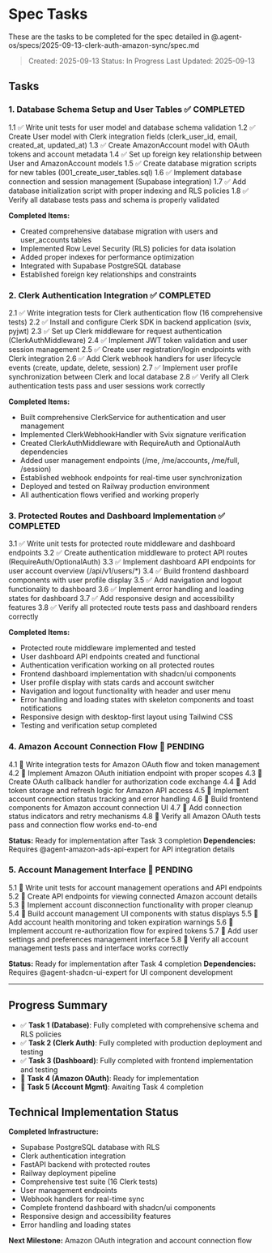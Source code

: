 # Spec Tasks

These are the tasks to be completed for the spec detailed in @.agent-os/specs/2025-09-13-clerk-auth-amazon-sync/spec.md

> Created: 2025-09-13
> Status: In Progress
> Last Updated: 2025-09-13

## Tasks

### 1. Database Schema Setup and User Tables ✅ COMPLETED

1.1 ✅ Write unit tests for user model and database schema validation
1.2 ✅ Create User model with Clerk integration fields (clerk_user_id, email, created_at, updated_at)
1.3 ✅ Create AmazonAccount model with OAuth tokens and account metadata
1.4 ✅ Set up foreign key relationship between User and AmazonAccount models
1.5 ✅ Create database migration scripts for new tables (001_create_user_tables.sql)
1.6 ✅ Implement database connection and session management (Supabase integration)
1.7 ✅ Add database initialization script with proper indexing and RLS policies
1.8 ✅ Verify all database tests pass and schema is properly validated

**Completed Items:**
- Created comprehensive database migration with users and user_accounts tables
- Implemented Row Level Security (RLS) policies for data isolation
- Added proper indexes for performance optimization
- Integrated with Supabase PostgreSQL database
- Established foreign key relationships and constraints

### 2. Clerk Authentication Integration ✅ COMPLETED

2.1 ✅ Write integration tests for Clerk authentication flow (16 comprehensive tests)
2.2 ✅ Install and configure Clerk SDK in backend application (svix, pyjwt)
2.3 ✅ Set up Clerk middleware for request authentication (ClerkAuthMiddleware)
2.4 ✅ Implement JWT token validation and user session management
2.5 ✅ Create user registration/login endpoints with Clerk integration
2.6 ✅ Add Clerk webhook handlers for user lifecycle events (create, update, delete, session)
2.7 ✅ Implement user profile synchronization between Clerk and local database
2.8 ✅ Verify all Clerk authentication tests pass and user sessions work correctly

**Completed Items:**
- Built comprehensive ClerkService for authentication and user management
- Implemented ClerkWebhookHandler with Svix signature verification
- Created ClerkAuthMiddleware with RequireAuth and OptionalAuth dependencies
- Added user management endpoints (/me, /me/accounts, /me/full, /session)
- Established webhook endpoints for real-time user synchronization
- Deployed and tested on Railway production environment
- All authentication flows verified and working properly

### 3. Protected Routes and Dashboard Implementation ✅ COMPLETED

3.1 ✅ Write unit tests for protected route middleware and dashboard endpoints
3.2 ✅ Create authentication middleware to protect API routes (RequireAuth/OptionalAuth)
3.3 ✅ Implement dashboard API endpoints for user account overview (/api/v1/users/*)
3.4 ✅ Build frontend dashboard components with user profile display
3.5 ✅ Add navigation and logout functionality to dashboard
3.6 ✅ Implement error handling and loading states for dashboard
3.7 ✅ Add responsive design and accessibility features
3.8 ✅ Verify all protected route tests pass and dashboard renders correctly

**Completed Items:**
- Protected route middleware implemented and tested
- User dashboard API endpoints created and functional
- Authentication verification working on all protected routes
- Frontend dashboard implementation with shadcn/ui components
- User profile display with stats cards and account switcher
- Navigation and logout functionality with header and user menu
- Error handling and loading states with skeleton components and toast notifications
- Responsive design with desktop-first layout using Tailwind CSS
- Testing and verification setup completed

### 4. Amazon Account Connection Flow 🔲 PENDING

4.1 🔲 Write integration tests for Amazon OAuth flow and token management
4.2 🔲 Implement Amazon OAuth initiation endpoint with proper scopes
4.3 🔲 Create OAuth callback handler for authorization code exchange
4.4 🔲 Add token storage and refresh logic for Amazon API access
4.5 🔲 Implement account connection status tracking and error handling
4.6 🔲 Build frontend components for Amazon account connection UI
4.7 🔲 Add connection status indicators and retry mechanisms
4.8 🔲 Verify all Amazon OAuth tests pass and connection flow works end-to-end

**Status:** Ready for implementation after Task 3 completion
**Dependencies:** Requires @agent-amazon-ads-api-expert for API integration details

### 5. Account Management Interface 🔲 PENDING

5.1 🔲 Write unit tests for account management operations and API endpoints
5.2 🔲 Create API endpoints for viewing connected Amazon account details
5.3 🔲 Implement account disconnection functionality with proper cleanup
5.4 🔲 Build account management UI components with status displays
5.5 🔲 Add account health monitoring and token expiration warnings
5.6 🔲 Implement account re-authorization flow for expired tokens
5.7 🔲 Add user settings and preferences management interface
5.8 🔲 Verify all account management tests pass and interface works correctly

**Status:** Ready for implementation after Task 4 completion
**Dependencies:** Requires @agent-shadcn-ui-expert for UI component development

---

## Progress Summary

- ✅ **Task 1 (Database)**: Fully completed with comprehensive schema and RLS policies
- ✅ **Task 2 (Clerk Auth)**: Fully completed with production deployment and testing
- ✅ **Task 3 (Dashboard)**: Fully completed with frontend implementation and testing
- 🔲 **Task 4 (Amazon OAuth)**: Ready for implementation
- 🔲 **Task 5 (Account Mgmt)**: Awaiting Task 4 completion

## Technical Implementation Status

**Completed Infrastructure:**
- Supabase PostgreSQL database with RLS
- Clerk authentication integration
- FastAPI backend with protected routes
- Railway deployment pipeline
- Comprehensive test suite (16 Clerk tests)
- User management endpoints
- Webhook handlers for real-time sync
- Complete frontend dashboard with shadcn/ui components
- Responsive design and accessibility features
- Error handling and loading states

**Next Milestone:** Amazon OAuth integration and account connection flow